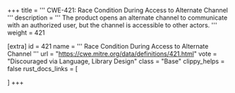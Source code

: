 +++
title = '''
CWE-421: Race Condition During Access to Alternate Channel
'''
description	= '''
The product opens an alternate channel to communicate with an authorized user, but the channel is accessible to other actors.
'''
weight = 421

[extra]
id = 421
name = '''
Race Condition During Access to Alternate Channel
'''
url = "https://cwe.mitre.org/data/definitions/421.html"
vote = "Discouraged via Language, Library Design"
class = "Base"
clippy_helps = false
rust_docs_links = [
	
]
+++
